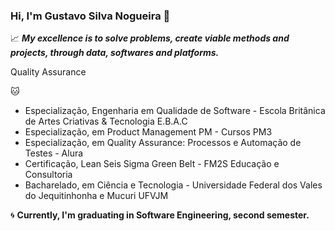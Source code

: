 ### Hi, I'm Gustavo Silva Nogueira 👋

:chart_with_upwards_trend: ***My excellence is to solve problems, create viable methods and projects, through data, softwares and platforms.***

Quality Assurance

:cat: 

- Especialização, Engenharia em Qualidade de Software - Escola Britânica de Artes Criativas & Tecnologia E.B.A.C 
- Especialização, em Product Management PM - Cursos PM3
- Especialização, em Quality Assurance: Processos e Automação de Testes - Alura
- Certificação, Lean Seis Sigma Green Belt - FM2S Educação e Consultoria
- Bacharelado, em Ciência e Tecnologia - Universidade Federal dos Vales do Jequitinhonha e Mucuri UFVJM  

:cyclone: **Currently, I'm graduating in Software Engineering, second semester.**

